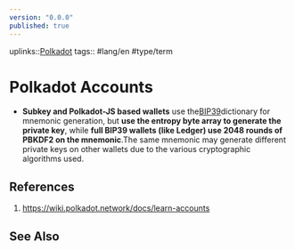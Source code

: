```yaml
---
version: "0.0.0"
published: true
---
```

uplinks::[Polkadot](./Polkadot.md)
tags:: #lang/en #type/term 
# Polkadot Accounts

- **Subkey and Polkadot-JS based wallets** use the[BIP39](./BIP39.md)dictionary for mnemonic generation, but **use the entropy byte array to generate the private key**, while **full BIP39 wallets (like Ledger) use 2048 rounds of PBKDF2 on the mnemonic**.The same mnemonic may generate different private keys on other wallets due to the various cryptographic algorithms used.



## References
1. https://wiki.polkadot.network/docs/learn-accounts
## See Also
